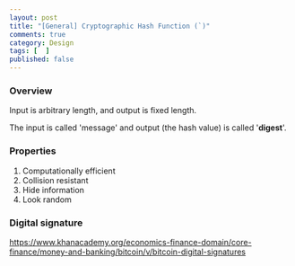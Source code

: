 ```yaml
---
layout: post
title: "[General] Cryptographic Hash Function (`)"
comments: true
category: Design
tags: [  ]
published: false
---
```


### Overview

Input is arbitrary length, and output is fixed length. 

The input is called 'message' and output (the hash value) is called '__digest__'. 

### Properties

1. Computationally efficient
1. Collision resistant
1. Hide information
1. Look random

### Digital signature

https://www.khanacademy.org/economics-finance-domain/core-finance/money-and-banking/bitcoin/v/bitcoin-digital-signatures
